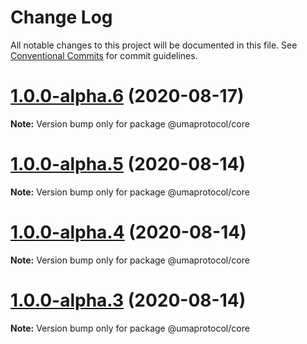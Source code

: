 # Change Log

All notable changes to this project will be documented in this file.
See [Conventional Commits](https://conventionalcommits.org) for commit guidelines.

# [1.0.0-alpha.6](https://github.com/UMAprotocol/protocol/compare/@umaprotocol/core@1.0.0-alpha.5...@umaprotocol/core@1.0.0-alpha.6) (2020-08-17)

**Note:** Version bump only for package @umaprotocol/core

# [1.0.0-alpha.5](https://github.com/UMAprotocol/protocol/compare/@umaprotocol/core@1.0.0-alpha.4...@umaprotocol/core@1.0.0-alpha.5) (2020-08-14)

**Note:** Version bump only for package @umaprotocol/core

# [1.0.0-alpha.4](https://github.com/UMAprotocol/protocol/compare/@umaprotocol/core@1.0.0-alpha.3...@umaprotocol/core@1.0.0-alpha.4) (2020-08-14)

**Note:** Version bump only for package @umaprotocol/core

# [1.0.0-alpha.3](https://github.com/UMAprotocol/protocol/compare/@umaprotocol/core@1.0.0-alpha.2...@umaprotocol/core@1.0.0-alpha.3) (2020-08-14)

**Note:** Version bump only for package @umaprotocol/core
